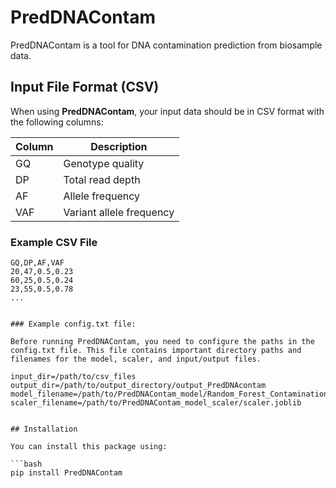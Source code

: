 # PredDNAContam

PredDNAContam is a tool for DNA contamination prediction from biosample data.

## Input File Format (CSV)

When using **PredDNAContam**, your input data should be in CSV format with the following columns:

| Column  | Description |
|---------|------------|
| GQ      | Genotype quality |
| DP      | Total read depth |
| AF      | Allele frequency |
| VAF     | Variant allele frequency |

### Example CSV File

```csv
GQ,DP,AF,VAF
20,47,0.5,0.23
60,25,0.5,0.24
23,55,0.5,0.78
...


### Example config.txt file:

Before running PredDNAContam, you need to configure the paths in the config.txt file. This file contains important directory paths and filenames for the model, scaler, and input/output files.

input_dir=/path/to/csv_files
output_dir=/path/to/output_directory/output_PredDNAcontam
model_filename=/path/to/PredDNAContam_model/Random_Forest_Contamination_Model.joblib
scaler_filename=/path/to/PredDNAContam_model_scaler/scaler.joblib


## Installation

You can install this package using:

```bash
pip install PredDNAContam
